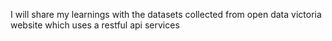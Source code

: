 I will share my learnings with the datasets collected from open data victoria website which uses a restful api services
